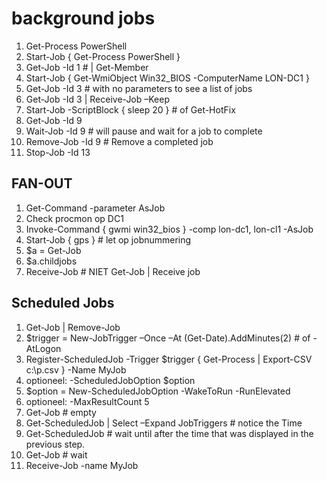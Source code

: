 # background jobs
1. Get-Process PowerShell
1. Start-Job { Get-Process PowerShell }
1. Get-Job -Id 1 # | Get-Member
1. Start-Job { Get-WmiObject Win32_BIOS -ComputerName LON-DC1 }
1. Get-Job -Id 3 # with no parameters to see a list of jobs
1. Get-Job -Id 3 | Receive-Job –Keep
1. Start-Job -ScriptBlock { sleep 20 } # of Get-HotFix
1. Get-Job -Id 9
1. Wait-Job -Id 9 # will pause and wait for a job to complete
1. Remove-Job -Id 9 # Remove a completed job
1. Stop-Job -Id 13

## FAN-OUT
1. Get-Command -parameter AsJob
2. Check procmon op DC1
3. Invoke-Command { gwmi win32_bios } -comp lon-dc1, lon-cl1 -AsJob
4. Start-Job { gps } # let op jobnummering
5. $a = Get-Job <id>
6. $a.childjobs
7. Receive-Job <id> # NIET Get-Job <id> | Receive job

## Scheduled Jobs
1. Get-Job | Remove-Job
1. $trigger = New-JobTrigger –Once –At (Get-Date).AddMinutes(2) # of -AtLogon
1. Register-ScheduledJob -Trigger $trigger { Get-Process | Export-CSV c:\p.csv } -Name MyJob
1. optioneel: -ScheduledJobOption $option
1. $option = New-ScheduledJobOption -WakeToRun -RunElevated
1. optioneel: -MaxResultCount 5
1. Get-Job # empty
1. Get-ScheduledJob | Select –Expand JobTriggers # notice the Time
1. Get-ScheduledJob # wait until after the time that was displayed in the previous step.
1. Get-Job # wait
1. Receive-Job -name MyJob

